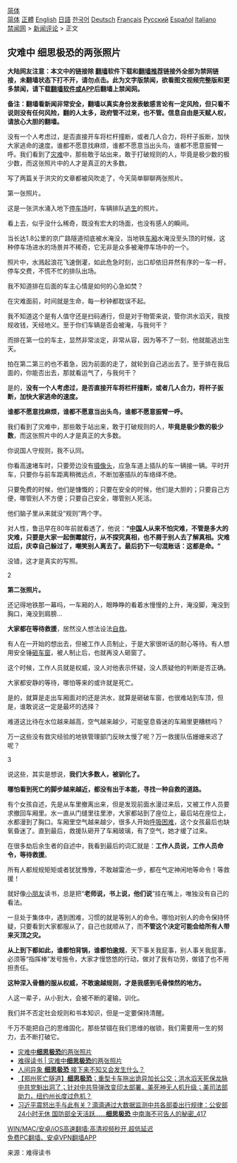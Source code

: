  <!-- 面包屑导航 --> <div class="breadcrumb"><!-- GTranslate: https://gtranslate.io/ -->  <div class="switcher notranslate">  <div class="selected">  <a href="#" onclick="return false;"> 简体</a>  </div>  <div class="option">  <a href="https://www.bannedbook.org" onclick="doGTranslate('zh-CN|zh-CN');jQuery('div.switcher div.selected a').html(jQuery(this).html());return false;" title="简体中文" class="nturl selected"> 简体</a>  <a href="https://www.bannedbook.org/zh-tw/" onclick="doGTranslate('zh-CN|zh-TW');jQuery('div.switcher div.selected a').html(jQuery(this).html());return false;" title="繁體中文" class="nturl"> 正體</a>  <a href="https://www.bannedbook.org/en/" onclick="doGTranslate('zh-CN|en');jQuery('div.switcher div.selected a').html(jQuery(this).html());return false;" title="English" class="nturl"> English</a>  <a href="https://www.bannedbook.org/ja/" onclick="doGTranslate('zh-CN|ja');jQuery('div.switcher div.selected a').html(jQuery(this).html());return false;" title="日本語" class="nturl"> 日語</a>  <a href="https://www.bannedbook.org/ko/" onclick="doGTranslate('zh-CN|ko');jQuery('div.switcher div.selected a').html(jQuery(this).html());return false;" title="한국어" class="nturl"> 한국어</a>  <a href="https://www.bannedbook.org/de/" onclick="doGTranslate('zh-CN|de');jQuery('div.switcher div.selected a').html(jQuery(this).html());return false;" title="Deutsch" class="nturl"> Deutsch</a>  <a href="https://www.bannedbook.org/fr/" onclick="doGTranslate('zh-CN|fr');jQuery('div.switcher div.selected a').html(jQuery(this).html());return false;" title="Français" class="nturl"> Français</a>  <a href="https://www.bannedbook.org/ru/" onclick="doGTranslate('zh-CN|ru');jQuery('div.switcher div.selected a').html(jQuery(this).html());return false;" title="Русский" class="nturl"> Русский</a>  <a href="https://www.bannedbook.org/es/" onclick="doGTranslate('zh-CN|es');jQuery('div.switcher div.selected a').html(jQuery(this).html());return false;" title="Español" class="nturl"> Español</a>  <a href="https://www.bannedbook.org/it/" onclick="doGTranslate('zh-CN|it');jQuery('div.switcher div.selected a').html(jQuery(this).html());return false;" title="Italiano" class="nturl"> Italiano</a>  </div>  </div>      <div class='breadcrumb-sub'><!-- Breadcrumb NavXT 6.3.0 --> <a href="https://www.bannedbook.org/" class="home">禁闻网</a> &gt; <a href="https://www.bannedbook.org/bnews/comments/" class="category">新闻评论</a> &gt; 正文</div></div><h2>灾难中 细思极恐的两张照片</h2> <p class="notice"><b>大陆网友注意：本文中的链接除 <a href="https://github.com/bannedbook/fanqiang" >翻墙</a>软件下载和<a href="https://github.com/killgcd/justmysocks/blob/master/README.md">翻墙推荐</a>链接外全部为禁网链接，未翻墙状态下打不开，请勿点击。此为文字版禁闻，欲看图文视频完整版和更多禁闻，请下载<a href="https://github.com/bannedbook/fanqiang">翻墙软件或APP</a>后翻墙上禁闻网。</p><p>备注：翻墙看新闻非常安全，翻墙以真实身份发表敏感言论有一定风险，但只看不说则没有任何风险，翻的人太多，政府管不过来，也不管。信息自由是天赋人权，请放心大胆的翻墙。</b></p>  <div class="entry"> <p id="summary">没有一个人考虑过，是否直接开车将栏杆撞断，或者几人合力，将杆子扳断，加快大家逃命的速度。谁都不愿意找麻烦，谁都不愿意当出头鸟，谁都不愿意振臂一呼。我们看到了<a href="https://www.bannedbook.org/bnews/tag/%E7%81%BE%E9%9A%BE/" class="st_tag internal_tag" rel="tag" title="标签 灾难 下的日志">灾难</a>中，那些敢于站出来，敢于打破规则的人，毕竟是极少数的极少数，而这张照片中的人才是真正的大多数。</p> <p id="conimg">写了两篇关于洪灾的文章都被风吹走了，今天简单聊聊两张照片。</p> <p>第一张照片。</p> <p>这是一张洪水涌入地下<a href="https://www.bannedbook.org/bnews/tag/%E5%81%9C%E8%BD%A6%E5%9C%BA/" class="st_tag internal_tag" rel="tag" title="标签 停车场 下的日志">停车场</a>时，车辆排队<span class='wp_keywordlink'><a href="https://www.bannedbook.org/forum5/topic38.html" title="劫难逃生有秘诀" target="_blank">逃生</a></span>的照片。</p> <p>看上去，似乎没什么稀奇，既没有宏大的场面，也没有感人的瞬间。</p> <p>当长达1.8公里的京广路隧道彻底被水淹没，当地铁<a href="https://www.bannedbook.org/bnews/tag/%E8%BD%A6%E5%8E%A2/" class="st_tag internal_tag" rel="tag" title="标签 车厢 下的日志">车厢</a>水淹没至头顶的时候，这种停车场进水的场景并不稀奇，它无非是众多被淹停车场中的一个。</p> <p>照片中，水溅起浪花飞速倒灌，如此危急时刻，出口却依旧井然有序的一车一杆，停车交费，不慌不忙的排队出场。</p> <p>我不知道排在后面的车主心情是如何的心急如焚？</p> <p>在灾难面前，时间就是生命，每一秒钟都耽误不起。</p> <p>我不知道这个是有人值守还是扫码通行，但是对于物管来说，管你洪水滔天，我按规收钱，天经地义。至于你们车辆是否会被淹，与我何干？</p> <p>而排在第一位的车主，显然非常淡定，非常从容，因为等不了一刻，他就能逃出生天。</p>  <p>拍在第二第三的也不着急，因为前面的走了，就轮到自己逃出去了。至于排在我后面的，你能否出去，那就看运气了，与我何干？</p> <p>是的，<strong>没有一个人考虑过，是否直接开车将栏杆撞断，或者几人合力，将杆子扳断，加快大家逃命的速度。</strong></p> <p><strong>谁都不愿意找麻烦，谁都不愿意当出头鸟，谁都不愿意振臂一呼。</strong></p> <p>我们看到了灾难中，那些敢于站出来，敢于打破规则的人，<strong>毕竟是极少数的极少数</strong>，而这张照片中的人才是真正的大多数。</p> <p>你说国人守规则，我不认同。</p> <p>你看高速堵车时，只要旁边没有<a href="https://www.bannedbook.org/bnews/tag/%E6%91%84%E5%83%8F%E5%A4%B4/" class="st_tag internal_tag" rel="tag" title="标签 摄像头 下的日志">摄像头</a>，应急车道上插队的车一辆接一辆。平时开车，只要你与前车距离稍微远点，不断加塞插队的车络绎不绝。</p> <p>只要免费的时候，他们是慷慨的；只要在安全的时候，他们是大胆的；只要自己方便，哪管别人不方便；只要自己安全，哪管别人死活。</p> <p>他们脑子里从来就没‌‌“规则‌‌”两个字。</p> <p>对人性，鲁迅早在80年前就看透了，他说：<strong>‌‌“</strong><strong><span class='wp_keywordlink_affiliate'><a href="https://www.bannedbook.org/" title="中国" target="_blank">中国</a></span>人从来不怕灾难，不管是多大的灾难，只要是大家一起倒霉就行，从不探究真相，也不屑于别人去了解真相。灾难过后，庆幸自己躲过了，嘲笑别人离去了。最后扔下一句混账话：这都是命。</strong>‌<strong>‌”</strong></p> <p>没错，这才是真实的写照。</p> <p>2</p>  <p><strong>第二张照片。</strong></p> <p>还记得地铁那一幕吗，一车厢的人，眼睁睁的看着水慢慢的上升，淹没脚，淹没到胸口，淹没到肩膀…</p> <p><strong>大家都在等待救援</strong>，居然没人想法设法<span class='wp_keywordlink'><a href="https://www.bannedbook.org/forum5/topic42.html" title="萨斯、诚信与自救" target="_blank">自救</a></span>。</p> <p>有人在一开始的想出去，但被工作人员制止，于是大家很听话的耐心等待。有人想用安全锤<a href="https://www.bannedbook.org/bnews/tag/%E7%A0%B8%E8%BD%A6%E7%AA%97/" class="st_tag internal_tag" rel="tag" title="标签 砸车窗 下的日志">砸车窗</a>，被人制止后，也就再没人砸窗了。</p> <p>这个时候，工作人员就是权威，没人对他表示怀疑，没人质疑他的判断是否正确。</p> <p>大家都安静的等待，哪怕等来的或许就是死亡。</p> <p>是的，就算是走出车厢面对的还是洪水，就算是砸破车窗，也很难站到车顶，但是，谁敢说这一定是最坏的选择？</p> <p>难道这比待在水位越来越高，空气越来越少，可能窒息昏迷的车厢里更糟糕吗？</p> <p>万一这些没有救灾经验的地铁管理部门反映太慢了呢？万一救援队伍姗姗来迟了呢？</p> <p>3</p> <p>说这些，其实是想说，<strong>我们大多数人，被驯化了。</strong></p>  <p><strong>哪怕看到死亡的脚步越来越近，都没有出于本能，寻找一种自救的道路。</strong></p> <p>有个女孩自述，先是从车里撤离出来，但是发现前面水漫过来后，又被工作人员要求撤回车厢里。水一直从门缝里往里渗，大家都站到了座位上，最后站在座位上，水都漫到了胸口。车厢里空气越来越少，很多人开始<a href="https://www.bannedbook.org/bnews/tag/%E5%91%BC%E5%90%B8%E5%9B%B0%E9%9A%BE/" class="st_tag internal_tag" rel="tag" title="标签 呼吸困难 下的日志">呼吸困难</a>，这个女孩最后也缺氧昏迷了。直到最后，救援队砸开了车厢玻璃，有了空气，她才缓了过来。</p> <p>在很多劫后余生者的自述中，我看到最后的词汇就是：<strong>工作人员说，工作人员命令，等待救援</strong>。</p> <p>所有人都规规矩矩或者犹犹豫豫，不敢越雷池一步，都在气定神闲地等命令！等救援！</p> <p>就好像<a href="https://www.bannedbook.org/bnews/tag/%E5%B0%8F%E6%9C%8B%E5%8F%8B/" class="st_tag internal_tag" rel="tag" title="标签 小朋友 下的日志">小朋友</a>读书，总是把‌‌“<strong>老师说，书上说，他们说</strong>‌‌”挂在嘴上，唯独没有自己的看法。</p> <p>一旦处于集体中，遇到困难，习惯的就是等别人的命令。哪怕对别人的命令保持怀疑，只要看到大家都服从了，自己也就顺从了，而<strong>不管这个决定可能会给所有人带来灭顶之灾。</strong></p> <p><strong>从上到下都如此，谁都怕背锅，谁都怕逾规</strong>，天下事关我屁事，别人事关我屁事，必须等‌‌“指挥棒‌‌”发号施令，大家才慢悠悠的行动，做对了我有功劳，做错了也不用担责任。</p> <p><strong>这种深入骨髓的服从权威，不敢逾越规则，才是我感到毛骨悚然的地方。</strong></p> <p>人这一辈子，从小到大，会被不断的灌输，训化。</p> <p>我们并不否定社会规则和书本知识，但是一定要保持清醒。</p> <p>千万不能把自己的思维固化，那些禁锢在我们思维的枷锁，我们需要用一生的努力，去不断打破它。</p>  <ul class='op-related-articles' title='相关阅读'> <li><a href='https://www.bannedbook.org/bnews/ssgc/20210801/1598371.html' target='_blank'>灾难中<b>细思极恐</b>的两张照片</a></li> <li><a href='https://www.bannedbook.org/bnews/baitai/20210801/1598199.html' target='_blank'>难得读书 &#124; 灾难中<b>细思极恐</b>的两张照片</a></li> <li><a href='https://www.bannedbook.org/bnews/comments/20210728/1595924.html' target='_blank'>人间异象 <b>细思极恐</b> 接下来不知又会发生什么？</a></li> <li><a href='https://www.bannedbook.org/bnews/bannedvideo/20210725/1594068.html' target='_blank'>【郑州死亡隧道】<b>细思极恐</b>；重型卡车拖出诡异加长公交；洪水滔天死保龙脉 中共党魁出洞了；针对中共导弹改变印太部署，美死神无人机升级；美司法部助力，纽约州长度过危机？</a></li> <li><a href='https://www.bannedbook.org/bnews/comments/20210711/1584609.html' target='_blank'>习近平震怒出手与此有关？滴滴通过大数据监测中共各部委出行规律：公安部24小时无休 国防部全天活跃……<b>细思极恐</b> 中南海不可告人的秘密_417</a></li> </ul> <p class="texttj"> <a href="https://github.com/bannedbook/fanqiang/wiki/V2ray%E6%9C%BA%E5%9C%BA" target="_blank">WIN/MAC/安卓/iOS高速翻墙:高清视频秒开,超低延迟</a><br/> <a href="https://github.com/bannedbook/fanqiang/wiki/%E7%A6%81%E9%97%BB%E7%BD%91%E5%AE%89%E5%8D%93%E7%BF%BB%E5%A2%99%E6%96%B0%E9%97%BBAPP" target="_blank">免费PC翻墙、安卓VPN翻墙APP</a></p><p> 来源：难得读书 </p><a name='sharetosocial'></a>  <div style="margin-bottom:5px;padding-bottom:5px;clear:both"> <div id="archive-pix-1" class="banner-ads"> <!-- AuctionX Display platform tag START --> <div id="26318x728x90x621x_ADSLOT2" clicktrack="%%CLICK_URL_ESC%%"></div> <!-- AuctionX Display platform tag END --> </div> <div id="archive-pix-2" class="banner-ads"> <!-- AuctionX Display platform tag START --> <div id="26315x300x250x621x_ADSLOT2" clicktrack="%%CLICK_URL_ESC%%"></div> <!-- AuctionX Display platform tag END --> </div> </div>  <div id="archive-pix-1" class="banner-ads"> <!-- AuctionX Display platform tag START --> <div id="26318x728x90x621x_ADSLOT3" clicktrack="%%CLICK_URL_ESC%%"></div> <!-- AuctionX Display platform tag END --> </div> </div><!--END ENTRY--> 